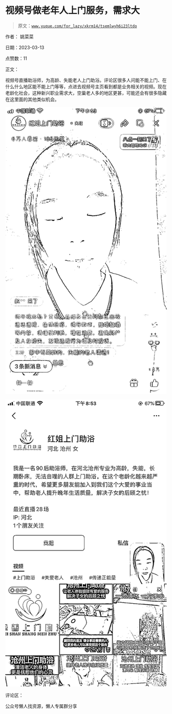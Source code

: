 # 视频号做老年人上门服务，需求大

> 原文：[`www.yuque.com/for_lazy/xkrm14/tsemlwyh6i23ltdo`](https://www.yuque.com/for_lazy/xkrm14/tsemlwyh6i23ltdo)



作者： 姚菜菜



日期：2023-03-13



点赞数：11



正文：



视频号直播助浴师，为高龄、失能老人上门助浴。评论区很多人问能不能上门、在什么什么地区能不能上门等等，点进去视频号主页看到都是业务相关的视频。现在老龄化社会，这种新兴职业需求大，空巢老人多的地区更甚，可能还会有很多隐藏在这里面的其他类似机会。



![](img/361812835d079add4bb0b052d1f2372c.png)



![](img/bbeccee75fa5d9d0ccf1380bb32332d7.png)



评论区：



公众号懒人找资源，懒人专属群分享

